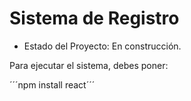 <H1> Sistema de Registro</h1>

- Estado del Proyecto: En construcción.

Para ejecutar el sistema, debes poner:

´´´npm install react´´´
